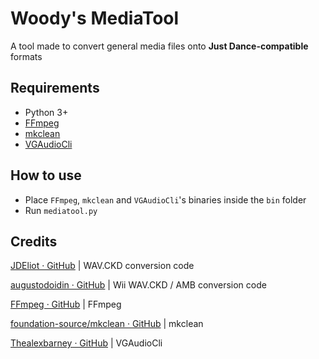 ﻿# Woody's MediaTool
A tool made to convert general media files onto **Just Dance-compatible** formats

## Requirements
- Python 3+
- [FFmpeg](https://github.com/FFmpeg/FFmpeg)
- [mkclean](https://www.matroska.org/downloads/mkclean.html)
- [VGAudioCli](https://github.com/Thealexbarney/VGAudio)

## How to use
- Place ``FFmpeg``, ``mkclean`` and ``VGAudioCli``'s binaries inside the ``bin`` folder
- Run ``mediatool.py``

## Credits
[JDEliot · GitHub](https://github.com/JDEliot) | WAV.CKD conversion code

[augustodoidin · GitHub](https://github.com/augustodoidin) | Wii WAV.CKD / AMB conversion code

[FFmpeg · GitHub](https://github.com/FFmpeg) | FFmpeg

[foundation-source/mkclean · GitHub](https://github.com/Matroska-Org/foundation-source/tree/master/mkclean) | mkclean

[Thealexbarney · GitHub](https://github.com/Thealexbarney) | VGAudioCli
